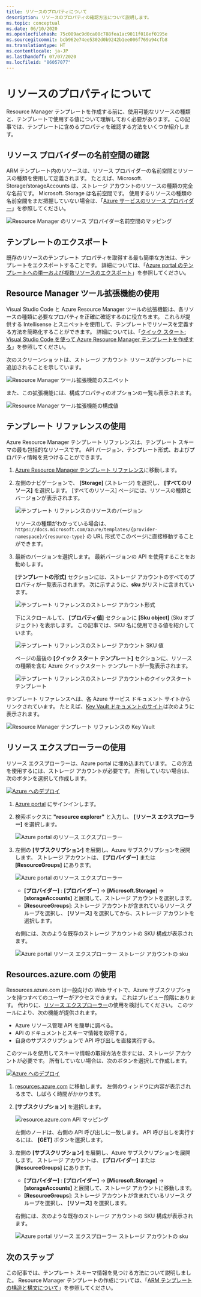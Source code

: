 ```yaml
---
title: リソースのプロパティについて
description: リソースのプロパティの確認方法について説明します。
ms.topic: conceptual
ms.date: 06/10/2020
ms.openlocfilehash: 75c089ac9d0ca08c788fea1ac9011f018ef0195e
ms.sourcegitcommit: bcb962e74ee5302d0b9242b1ee006f769a94cfb8
ms.translationtype: HT
ms.contentlocale: ja-JP
ms.lasthandoff: 07/07/2020
ms.locfileid: "86057077"
---
```

# <a name="discover-resource-properties"></a>リソースのプロパティについて

Resource Manager テンプレートを作成する前に、使用可能なリソースの種類と、テンプレートで使用する値について理解しておく必要があります。 この記事では、テンプレートに含めるプロパティを確認する方法をいくつか紹介します。

## <a name="find-resource-provider-namespaces"></a>リソース プロバイダーの名前空間の確認

ARM テンプレート内のリソースは、リソース プロバイダーの名前空間とリソースの種類を使用して定義されます。 たとえば、Microsoft. Storage/storageAccounts は、ストレージ アカウントのリソースの種類の完全な名前です。 Microsoft. Storage は名前空間です。 使用するリソースの種類の名前空間をまだ把握していない場合は、「[Azure サービスのリソース プロバイダー](../management/azure-services-resource-providers.md)」を参照してください。

![Resource Manager のリソース プロバイダー名前空間のマッピング](./media/view-resources/resource-provider-namespace-and-azure-service-mapping.png)

## <a name="export-templates"></a>テンプレートのエクスポート

既存のリソースのテンプレート プロパティを取得する最も簡単な方法は、テンプレートをエクスポートすることです。 詳細については、「[Azure portal のテンプレートへの単一および複数リソースのエクスポート](./export-template-portal.md)」を参照してください。

## <a name="use-resource-manager-tools-extension"></a>Resource Manager ツール拡張機能の使用

Visual Studio Code と Azure Resource Manager ツールの拡張機能は、各リソースの種類に必要なプロパティを正確に確認するのに役立ちます。 これらが提供する Intellisense とスニペットを使用して、テンプレートでリソースを定義する方法を簡略化することができます。 詳細については、「[クイック スタート: Visual Studio Code を使って Azure Resource Manager テンプレートを作成する](./quickstart-create-templates-use-visual-studio-code.md#add-an-azure-resource)」を参照してください。

次のスクリーンショットは、ストレージ アカウント リソースがテンプレートに追加されることを示しています。

![Resource Manager ツール拡張機能のスニペット](./media/view-resources/resource-manager-tools-extension-snippets.png)

また、この拡張機能には、構成プロパティのオプションの一覧も表示されます。

![Resource Manager ツール拡張機能の構成値](./media/view-resources/resource-manager-tools-extension-configurable-properties.png)

## <a name="use-template-reference"></a>テンプレート リファレンスの使用

Azure Resource Manager テンプレート リファレンスは、テンプレート スキーマの最も包括的なリソースです。 API バージョン、テンプレート形式、およびプロパティ情報を見つけることができます。

1. [Azure Resource Manager テンプレート リファレンス](/azure/templates/)に移動します。
1. 左側のナビゲーションで、 **[Storage]** \(ストレージ\) を選択し、 **[すべてのリソース]** を選択します。 [すべてのリソース] ページには、リソースの種類とバージョンが表示されます。

    ![テンプレート リファレンスのリソースのバージョン](./media/view-resources/resource-manager-template-reference-resource-versions.png)

    リソースの種類がわかっている場合は、`https://docs.microsoft.com/azure/templates/{provider-namespace}/{resource-type}` の URL 形式でこのページに直接移動することができます。

1. 最新のバージョンを選択します。 最新バージョンの API を使用することをお勧めします。

    **[テンプレートの形式]** セクションには、ストレージ アカウントのすべてのプロパティが一覧表示されます。 次に示すように、**sku** がリストに含まれています。

    ![テンプレート リファレンスのストレージ アカウント形式](./media/view-resources/resource-manager-template-reference-storage-account-sku.png)

    下にスクロールして、 **[プロパティ値]** セクションに **[Sku object]** \(Sku オブジェクト\) を表示します。 この記事では、SKU 名に使用できる値を紹介しています。

    ![テンプレート リファレンスのストレージ アカウント SKU 値](./media/view-resources/resource-manager-template-reference-storage-account-sku-values.png)

    ページの最後の **[クイック スタート テンプレート]** セクションに、リソースの種類を含む Azure クイックスタート テンプレートが一覧表示されます。

    ![テンプレート リファレンスのストレージ アカウントのクイックスタート テンプレート](./media/view-resources/resource-manager-template-reference-quickstart-templates.png)

テンプレート リファレンスへは、各 Azure サービス ドキュメント サイトからリンクされています。  たとえば、[Key Vault ドキュメントのサイト](../../key-vault/general/overview.md)は次のように表示されます。

![Resource Manager テンプレート リファレンスの Key Vault](./media/view-resources/resource-manager-template-reference-key-vault.png)

## <a name="use-resource-explorer"></a>リソース エクスプローラーの使用

リソース エクスプローラーは、Azure portal に埋め込まれています。 この方法を使用するには、ストレージ アカウントが必要です。 所有していない場合は、次のボタンを選択して作成します。

[![Azure へのデプロイ](https://aka.ms/deploytoazurebutton)](https://portal.azure.com/#create/Microsoft.Template/uri/https%3a%2f%2fraw.githubusercontent.com%2fAzure%2fazure-quickstart-templates%2fmaster%2f101-storage-account-create%2fazuredeploy.json)

1. [Azure portal](https://portal.azure.com) にサインインします。
1. 検索ボックスに **"resource explorer"** と入力し、 **[リソース エクスプローラー]** を選択します。

    ![Azure portal のリソース エクスプローラー](./media/view-resources/azure-portal-resource-explorer.png)

1. 左側の **[サブスクリプション]** を展開し、Azure サブスクリプションを展開します。 ストレージ アカウントは、 **[プロバイダー]** または **[ResourceGroups]** にあります。

    ![Azure portal のリソース エクスプローラー](./media/view-resources/azure-portal-resource-explorer-home.png)

    - **[プロバイダー]** : **[プロバイダー]**  ->  **[Microsoft.Storage]**  ->  **[storageAccounts]** と展開して、ストレージ アカウントを選択します。
    - **[ResourceGroups**]: ストレージ アカウントが含まれているリソース グループを選択し、 **[リソース]** を選択してから、ストレージ アカウントを選択します。

    右側には、次のような既存のストレージ アカウントの SKU 構成が表示されます。

    ![Azure portal リソース エクスプローラー ストレージ アカウントの sku](./media/view-resources/azure-portal-resource-explorer-sku.png)

## <a name="use-resourcesazurecom"></a>Resources.azure.com の使用

Resources.azure.com は一般向けの Web サイトで、Azure サブスクリプションを持つすべてのユーザーがアクセスできます。 これはプレビュー段階にあります。  代わりに、[リソース エクスプローラー](#use-resource-explorer)の使用を検討してください。 このツールにより、次の機能が提供されます。

- Azure リソース管理 API を簡単に調べる。
- API のドキュメントとスキーマ情報を取得する。
- 自身のサブスクリプションで API 呼び出しを直接実行する。

このツールを使用してスキーマ情報の取得方法を示すには、ストレージ アカウントが必要です。 所有していない場合は、次のボタンを選択して作成します。

[![Azure へのデプロイ](https://aka.ms/deploytoazurebutton)](https://portal.azure.com/#create/Microsoft.Template/uri/https%3a%2f%2fraw.githubusercontent.com%2fAzure%2fazure-quickstart-templates%2fmaster%2f101-storage-account-create%2fazuredeploy.json)

1. [resources.azure.com](https://resources.azure.com/) に移動します。 左側のウィンドウに内容が表示されるまで、しばらく時間がかかります。
1. **[サブスクリプション]** を選択します。

    ![resource.azure.com API マッピング](./media/view-resources/resources-azure-com-api-mapping.png)

    左側のノードは、右側の API 呼び出しに一致します。 API 呼び出しを実行するには、 **[GET]** ボタンを選択します。
1. 左側の **[サブスクリプション]** を展開し、Azure サブスクリプションを展開します。 ストレージ アカウントは、 **[プロバイダー]** または **[ResourceGroups]** にあります。

    - **[プロバイダー]** : **[プロバイダー]**  ->  **[Microsoft.Storage]**  ->  **[storageAccounts]** と展開して、ストレージ アカウントに移動します。
    - **[ResourceGroups**]: ストレージ アカウントが含まれているリソース グループを選択し、 **[リソース]** を選択します。

    右側には、次のような既存のストレージ アカウントの SKU 構成が表示されます。

    ![Azure portal リソース エクスプローラー ストレージ アカウントの sku](./media/view-resources/azure-portal-resource-explorer-sku.png)

## <a name="next-steps"></a>次のステップ

この記事では、テンプレート スキーマ情報を見つける方法について説明しました。 Resource Manager テンプレートの作成については、「[ARM テンプレートの構造と構文について](./template-syntax.md)」を参照してください。
